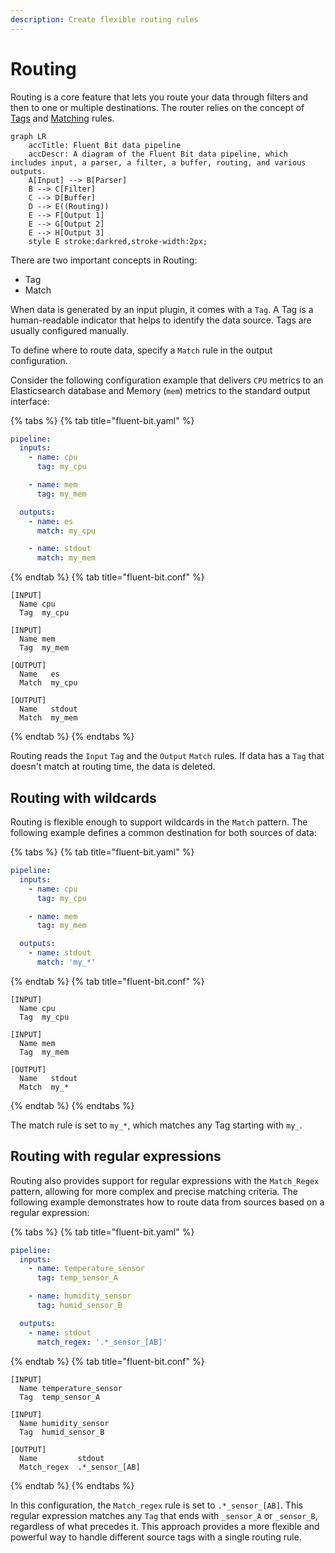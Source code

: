 ```yaml
---
description: Create flexible routing rules
---
```


# Routing

Routing is a core feature that lets you route your data through filters and then to one or multiple destinations. The router relies on the concept of [Tags](../concepts/key-concepts.md) and [Matching](../concepts/key-concepts.md) rules.

```mermaid
graph LR
    accTitle: Fluent Bit data pipeline
    accDescr: A diagram of the Fluent Bit data pipeline, which includes input, a parser, a filter, a buffer, routing, and various outputs.
    A[Input] --> B[Parser]
    B --> C[Filter]
    C --> D[Buffer]
    D --> E((Routing))
    E --> F[Output 1]
    E --> G[Output 2]
    E --> H[Output 3]
    style E stroke:darkred,stroke-width:2px;
```

There are two important concepts in Routing:

- Tag
- Match

When data is generated by an input plugin, it comes with a `Tag`. A Tag is a human-readable indicator that helps to identify the data source. Tags are usually configured manually.

To define where to route data, specify a `Match` rule in the output configuration.

Consider the following configuration example that delivers `CPU` metrics to an Elasticsearch database and Memory (`mem`) metrics to the standard output interface:

{% tabs %}
{% tab title="fluent-bit.yaml" %}

```yaml
pipeline:
  inputs:
    - name: cpu
      tag: my_cpu

    - name: mem
      tag: my_mem

  outputs:
    - name: es
      match: my_cpu

    - name: stdout
      match: my_mem
```

{% endtab %}
{% tab title="fluent-bit.conf" %}

```text
[INPUT]
  Name cpu
  Tag  my_cpu

[INPUT]
  Name mem
  Tag  my_mem

[OUTPUT]
  Name   es
  Match  my_cpu

[OUTPUT]
  Name   stdout
  Match  my_mem
```

{% endtab %}
{% endtabs %}

Routing reads the `Input` `Tag` and the `Output` `Match` rules. If data has a `Tag` that doesn't match at routing time, the data is deleted.

## Routing with wildcards

Routing is flexible enough to support wildcards in the `Match` pattern. The following example defines a common destination for both sources of data:

{% tabs %}
{% tab title="fluent-bit.yaml" %}

```yaml
pipeline:
  inputs:
    - name: cpu
      tag: my_cpu

    - name: mem
      tag: my_mem

  outputs:
    - name: stdout
      match: 'my_*'
```

{% endtab %}
{% tab title="fluent-bit.conf" %}

```text
[INPUT]
  Name cpu
  Tag  my_cpu

[INPUT]
  Name mem
  Tag  my_mem

[OUTPUT]
  Name   stdout
  Match  my_*
```

{% endtab %}
{% endtabs %}

The match rule is set to `my_*`, which matches any Tag starting with `my_`.

## Routing with regular expressions

Routing also provides support for regular expressions with the `Match_Regex` pattern, allowing for more complex and precise matching criteria. The following example demonstrates how to route data from sources based on a regular expression:

{% tabs %}
{% tab title="fluent-bit.yaml" %}

```yaml
pipeline:
  inputs:
    - name: temperature_sensor
      tag: temp_sensor_A

    - name: humidity_sensor
      tag: humid_sensor_B

  outputs:
    - name: stdout
      match_regex: '.*_sensor_[AB]'
```

{% endtab %}
{% tab title="fluent-bit.conf" %}

```text
[INPUT]
  Name temperature_sensor
  Tag  temp_sensor_A

[INPUT]
  Name humidity_sensor
  Tag  humid_sensor_B

[OUTPUT]
  Name         stdout
  Match_regex  .*_sensor_[AB]
```

{% endtab %}
{% endtabs %}

In this configuration, the `Match_regex` rule is set to `.*_sensor_[AB]`. This regular expression matches any `Tag` that ends with `_sensor_A` or `_sensor_B`, regardless of what precedes it. This approach provides a more flexible and powerful way to handle different source tags with a single routing rule.
